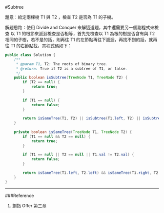 #Subtree

[]()

題意：給定兩棵樹 T1 與 T2 ，檢查 T2 是否為 T1 的子樹。


解題思路：使用 Divide and Conquer 來解這道題，其中還需要另一個副程式來檢查 以 T1 的根節來遞迴檢查是否相等，首先先檢查以 T1 為根的樹是否含有與 T2 相同的子樹，若不是的話，則再往 T1 的左節點再往下遞迴，再找不到的話，就再往 T1 的右節點找，其程式碼如下：

```java
public class Solution {
    /**
     * @param T1, T2: The roots of binary tree.
     * @return: True if T2 is a subtree of T1, or false.
     */
    public boolean isSubtree(TreeNode T1, TreeNode T2) {
        if (T2 == null) {
            return true;
        }
        
        if (T1 == null) {
            return false;
        }
        
        return isSameTree(T1, T2) || isSubtree(T1.left, T2) || isSubtree(T1.right, T2);
    }
    
    private boolean isSameTree(TreeNode T1, TreeNode T2) {
        if (T1 == null && T2 == null) {
            return true;
        }
        
        if (T1 == null || T2 == null || T1.val != T2.val) {
            return false;
        }
        
        return isSameTree(T1.left, T2.left) && isSameTree(T1.right, T2.right);
    }
}
```

---
###Reference
1. 劍指 Offer 第三章